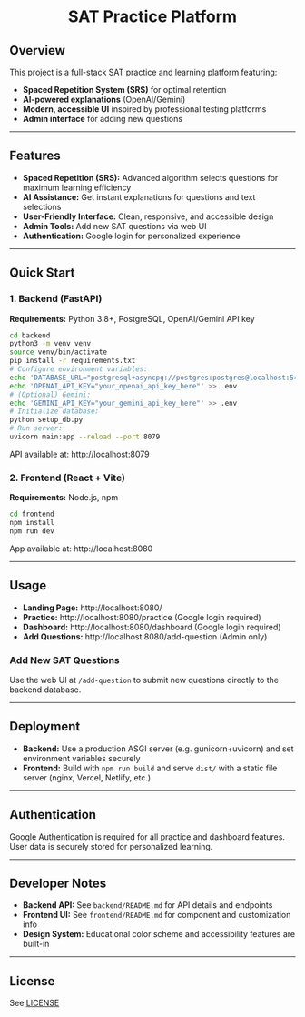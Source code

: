 <h1 align="center">SAT Practice Platform</h1>

## Overview
This project is a full-stack SAT practice and learning platform featuring:
- **Spaced Repetition System (SRS)** for optimal retention
- **AI-powered explanations** (OpenAI/Gemini)
- **Modern, accessible UI** inspired by professional testing platforms
- **Admin interface** for adding new questions

---

## Features
- **Spaced Repetition (SRS):** Advanced algorithm selects questions for maximum learning efficiency
- **AI Assistance:** Get instant explanations for questions and text selections
- **User-Friendly Interface:** Clean, responsive, and accessible design
- **Admin Tools:** Add new SAT questions via web UI
- **Authentication:** Google login for personalized experience

---

## Quick Start

### 1. Backend (FastAPI)
**Requirements:** Python 3.8+, PostgreSQL, OpenAI/Gemini API key

```bash
cd backend
python3 -m venv venv
source venv/bin/activate
pip install -r requirements.txt
# Configure environment variables:
echo 'DATABASE_URL="postgresql+asyncpg://postgres:postgres@localhost:5432/potential"' > .env
echo 'OPENAI_API_KEY="your_openai_api_key_here"' >> .env
# (Optional) Gemini:
echo 'GEMINI_API_KEY="your_gemini_api_key_here"' >> .env
# Initialize database:
python setup_db.py
# Run server:
uvicorn main:app --reload --port 8079
```
API available at: http://localhost:8079

### 2. Frontend (React + Vite)
**Requirements:** Node.js, npm

```bash
cd frontend
npm install
npm run dev
```
App available at: http://localhost:8080

---

## Usage
- **Landing Page:** http://localhost:8080/
- **Practice:** http://localhost:8080/practice (Google login required)
- **Dashboard:** http://localhost:8080/dashboard (Google login required)
- **Add Questions:** http://localhost:8080/add-question (Admin only)

### Add New SAT Questions
Use the web UI at `/add-question` to submit new questions directly to the backend database.

---

## Deployment
- **Backend:** Use a production ASGI server (e.g. gunicorn+uvicorn) and set environment variables securely
- **Frontend:** Build with `npm run build` and serve `dist/` with a static file server (nginx, Vercel, Netlify, etc.)

---

## Authentication
Google Authentication is required for all practice and dashboard features. User data is securely stored for personalized learning.

---

## Developer Notes

- **Backend API:** See `backend/README.md` for API details and endpoints
- **Frontend UI:** See `frontend/README.md` for component and customization info
- **Design System:** Educational color scheme and accessibility features are built-in

---

## License
See [LICENSE](LICENSE)